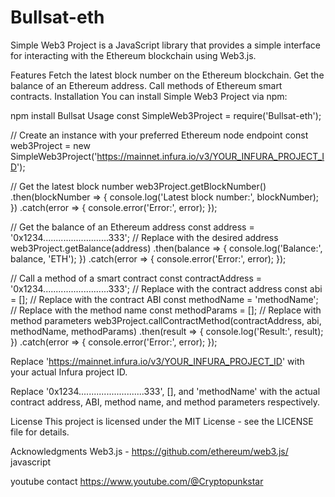 # Bullsat-eth
Simple Web3 Project is a JavaScript library that provides a simple interface for interacting with the Ethereum blockchain using Web3.js.

Features
Fetch the latest block number on the Ethereum blockchain.
Get the balance of an Ethereum address.
Call methods of Ethereum smart contracts.
Installation
You can install Simple Web3 Project via npm:

npm install Bullsat
Usage
const SimpleWeb3Project = require('Bullsat-eth');

// Create an instance with your preferred Ethereum node endpoint const web3Project = new SimpleWeb3Project('https://mainnet.infura.io/v3/YOUR_INFURA_PROJECT_ID');

// Get the latest block number web3Project.getBlockNumber() .then(blockNumber => { console.log('Latest block number:', blockNumber); }) .catch(error => { console.error('Error:', error); });

// Get the balance of an Ethereum address const address = '0x1234..........................333'; // Replace with the desired address web3Project.getBalance(address) .then(balance => { console.log('Balance:', balance, 'ETH'); }) .catch(error => { console.error('Error:', error); });

// Call a method of a smart contract const contractAddress = '0x1234..........................333'; // Replace with the contract address const abi = []; // Replace with the contract ABI const methodName = 'methodName'; // Replace with the method name const methodParams = []; // Replace with method parameters web3Project.callContractMethod(contractAddress, abi, methodName, methodParams) .then(result => { console.log('Result:', result); }) .catch(error => { console.error('Error:', error); });

Replace 'https://mainnet.infura.io/v3/YOUR_INFURA_PROJECT_ID' with your actual Infura project ID.

Replace '0x1234..........................333', [], and 'methodName' with the actual contract address, ABI, method name, and method parameters respectively.

License
This project is licensed under the MIT License - see the LICENSE file for details.

Acknowledgments
Web3.js - https://github.com/ethereum/web3.js/ javascript

youtube contact
https://www.youtube.com/@Cryptopunkstar
